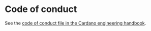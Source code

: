 # Code of conduct

See the [code of conduct file in the Cardano engineering handbook](https://github.com/input-output-hk/cardano-engineering-handbook/blob/main/CODE-OF-CONDUCT.md).

